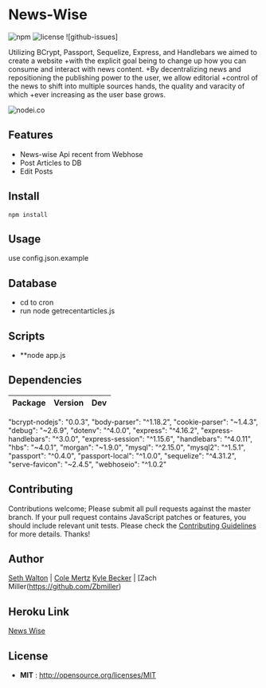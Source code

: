 # News-Wise

![npm](https://img.shields.io/npm/v/node-readme.svg) ![license](https://img.shields.io/npm/l/node-readme.svg) ![github-issues]

Utilizing BCrypt, Passport, Sequelize, Express, and Handlebars we aimed to create a website 
 +with the explicit goal being to change up how you can consume and interact with news content.
 +By decentralizing news and repositioning the publishing power to the user, we allow editorial 
 +control of the news to shift into multiple sources hands, the quality and varacity of which
 +ever increasing as the user base grows.

![nodei.co](https://nodei.co/npm/node-readme.png?downloads=true&downloadRank=true&stars=true)

## Features

 - News-wise Api recent from Webhose
 - Post Articles to DB
 - Edit Posts

## Install

`npm install`

## Usage

use config.json.example

## Database
- cd to cron
- run node getrecentarticles.js

## Scripts  

 - **node app.js

## Dependencies

Package | Version | Dev
--- |:---:|:---:
"bcrypt-nodejs": "0.0.3",
"body-parser": "^1.18.2",
"cookie-parser": "~1.4.3",
"debug": "~2.6.9",
"dotenv": "^4.0.0",
"express": "^4.16.2",
"express-handlebars": "^3.0.0",
"express-session": "^1.15.6",
"handlebars": "^4.0.11",
"hbs": "~4.0.1",
"morgan": "~1.9.0",
"mysql": "^2.15.0",
"mysql2": "^1.5.1",
"passport": "^0.4.0",
"passport-local": "^1.0.0",
"sequelize": "^4.31.2",
"serve-favicon": "~2.4.5",
"webhoseio": "^1.0.2"


## Contributing

Contributions welcome; Please submit all pull requests against the master branch. If your pull request contains JavaScript patches or features, you should include relevant unit tests. Please check the [Contributing Guidelines](contributng.md) for more details. Thanks!

## Author

[Seth Walton](https://github.com/wmadhatterw) | [Cole Mertz](https://github.com/Cole-Mertz)
[Kyle Becker](https://github.com/kmbecker) | [Zach Miller(https://github.com/Zbmiller)

## Heroku Link
[News Wise](https://newswise.herokuapp.com/recent)

## License

 - **MIT** : http://opensource.org/licenses/MIT
